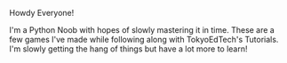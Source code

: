 Howdy Everyone!

I'm a Python Noob with hopes of slowly mastering it in time.
These are a few games I've made while following along with TokyoEdTech's Tutorials.
I'm slowly getting the hang of things but have a lot more to learn!
